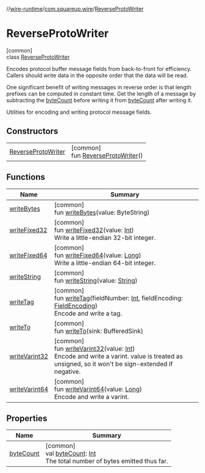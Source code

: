 //[wire-runtime](../../../index.md)/[com.squareup.wire](../index.md)/[ReverseProtoWriter](index.md)

# ReverseProtoWriter

[common]\
class [ReverseProtoWriter](index.md)

Encodes protocol buffer message fields from back-to-front for efficiency. Callers should write data in the opposite order that the data will be read.

One significant benefit of writing messages in reverse order is that length prefixes can be computed in constant time. Get the length of a message by subtracting the [byteCount](byte-count.md) before writing it from [byteCount](byte-count.md) after writing it.

Utilities for encoding and writing protocol message fields.

## Constructors

| | |
|---|---|
| [ReverseProtoWriter](-reverse-proto-writer.md) | [common]<br>fun [ReverseProtoWriter](-reverse-proto-writer.md)() |

## Functions

| Name | Summary |
|---|---|
| [writeBytes](write-bytes.md) | [common]<br>fun [writeBytes](write-bytes.md)(value: ByteString) |
| [writeFixed32](write-fixed32.md) | [common]<br>fun [writeFixed32](write-fixed32.md)(value: [Int](https://kotlinlang.org/api/latest/jvm/stdlib/kotlin/-int/index.html))<br>Write a little-endian 32-bit integer. |
| [writeFixed64](write-fixed64.md) | [common]<br>fun [writeFixed64](write-fixed64.md)(value: [Long](https://kotlinlang.org/api/latest/jvm/stdlib/kotlin/-long/index.html))<br>Write a little-endian 64-bit integer. |
| [writeString](write-string.md) | [common]<br>fun [writeString](write-string.md)(value: [String](https://kotlinlang.org/api/latest/jvm/stdlib/kotlin/-string/index.html)) |
| [writeTag](write-tag.md) | [common]<br>fun [writeTag](write-tag.md)(fieldNumber: [Int](https://kotlinlang.org/api/latest/jvm/stdlib/kotlin/-int/index.html), fieldEncoding: [FieldEncoding](../-field-encoding/index.md))<br>Encode and write a tag. |
| [writeTo](write-to.md) | [common]<br>fun [writeTo](write-to.md)(sink: BufferedSink) |
| [writeVarint32](write-varint32.md) | [common]<br>fun [writeVarint32](write-varint32.md)(value: [Int](https://kotlinlang.org/api/latest/jvm/stdlib/kotlin/-int/index.html))<br>Encode and write a varint. value is treated as unsigned, so it won't be sign-extended if negative. |
| [writeVarint64](write-varint64.md) | [common]<br>fun [writeVarint64](write-varint64.md)(value: [Long](https://kotlinlang.org/api/latest/jvm/stdlib/kotlin/-long/index.html))<br>Encode and write a varint. |

## Properties

| Name | Summary |
|---|---|
| [byteCount](byte-count.md) | [common]<br>val [byteCount](byte-count.md): [Int](https://kotlinlang.org/api/latest/jvm/stdlib/kotlin/-int/index.html)<br>The total number of bytes emitted thus far. |
